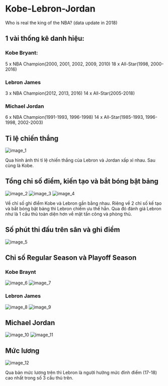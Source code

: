 # Kobe-Lebron-Jordan
Who is real the king of the NBA? (data update in 2018)

## 1 vài thống kê danh hiệu:
### Kobe Bryant:
5 x NBA Champion(2000, 2001, 2002, 2009, 2010)
18 x All-Star(1998, 2000-2016)
### Lebron James
3 x NBA Champion(2012, 2013, 2016)
14 x All-Star(2005-2018)
### Michael Jordan
6 x NBA Champion(1991-1993, 1996-1998)
14 x All-Star(1985-1993, 1996-1998, 2002-2003)

## Tỉ lệ chiến thắng
![image_1](https://github.com/datvo2k/Kobe-Lebron-Jordan/blob/master/plot/win%20pre.png)

Qua hình ảnh thì tỉ lệ chiến thắng của Lebron và Jordan xấp xỉ nhau. Sau cùng là Kobe.

## Tổng chỉ số điểm, kiến tạo và bắt bóng bật bảng
![image_2](https://github.com/datvo2k/Kobe-Lebron-Jordan/blob/master/plot/Figure_1.png)
![image_3](https://github.com/datvo2k/Kobe-Lebron-Jordan/blob/master/plot/ast_total.png)
![image_4](https://github.com/datvo2k/Kobe-Lebron-Jordan/blob/master/plot/total_trb.png)

Về chỉ số ghi điểm Kobe và Lebron gần bằng nhau. Riêng về 2 chỉ số kế tạo và bắt bóng bật bảng thì Lebron chiếm ưu thế hẳn.
Qua đó đánh giá Lebron như là 1 cầu thủ toàn diện hơn về mặt tấn công và phòng thủ.

## Số phút thi đấu trên sân và ghi điểm
![image_5](https://github.com/datvo2k/Kobe-Lebron-Jordan/blob/master/plot/min%20and%20points.png)

## Chỉ số Regular Season và Playoff Season
### Kobe Braynt
![image_6](https://github.com/datvo2k/Kobe-Lebron-Jordan/blob/master/plot/kobe%20rs.png)
![image_7](https://github.com/datvo2k/Kobe-Lebron-Jordan/blob/master/plot/kobe%20po.png)

### Lebron James
![image_8](https://github.com/datvo2k/Kobe-Lebron-Jordan/blob/master/plot/lebron_rs.png)
![image_9](https://github.com/datvo2k/Kobe-Lebron-Jordan/blob/master/plot/lebron_po.png)

## Michael Jordan
![image_10](https://github.com/datvo2k/Kobe-Lebron-Jordan/blob/master/plot/MJ_rs.png)
![image_11](https://github.com/datvo2k/Kobe-Lebron-Jordan/blob/master/plot/MJ_po.png)

## Mức lương
![image_12](https://github.com/datvo2k/Kobe-Lebron-Jordan/blob/master/plot/salary.png)

Qua bản mức lương trên thì Lebron là người hưởng mức đỉnh điểm (17-18) cao nhất trong số 3 cầu thủ trên.





